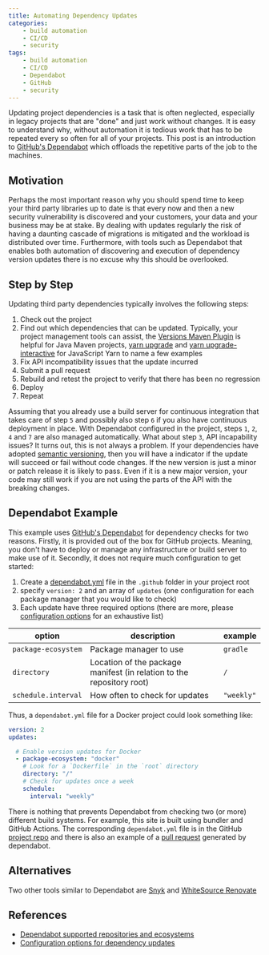 ```yaml
---
title: Automating Dependency Updates
categories: 
    - build automation
    - CI/CD
    - security
tags: 
    - build automation
    - CI/CD
    - Dependabot
    - GitHub
    - security
---
```


Updating project dependencies is a task that is often neglected, especially in legacy projects that are "done" and just work without changes. It is easy to understand why, without automation it is tedious work that has to be repeated every so often for all of your projects. This post is an introduction to [GitHub's Dependabot](https://docs.github.com/en/github/administering-a-repository/keeping-your-dependencies-updated-automatically) which offloads the repetitive parts of the job to the machines. 


## Motivation

Perhaps the most important reason why you should spend time to keep your third party libraries up to date is that every now and then a new security vulnerability is discovered and your customers, your data and your business may be at stake. By dealing with updates regularly the risk of having a daunting cascade of migrations is mitigated and the workload is distributed over time. Furthermore, with tools such as Dependabot that enables both automation of discovering and execution of dependency version updates there is no excuse why this should be overlooked.


## Step by Step

Updating third party dependencies typically involves the following steps:

1. Check out the project
2. Find out which dependencies that can be updated. Typically, your project management tools can assist, the [Versions Maven Plugin](https://www.mojohaus.org/versions-maven-plugin/index.html) is helpful for Java Maven projects, [yarn upgrade](https://classic.yarnpkg.com/en/docs/cli/upgrade) and [yarn upgrade-interactive](https://classic.yarnpkg.com/en/docs/cli/upgrade-interactive) for JavaScript Yarn to name a few examples
3. Fix API incompatibility issues that the update incurred  
4. Submit a pull request
5. Rebuild and retest the project to verify that there has been no regression
6. Deploy
7. Repeat

Assuming that you already use a build server for continuous integration that takes care of step `5` and possibly also step `6` if you also have continuous deployment in place. With Dependabot configured in the project, steps `1`, `2`, `4` and `7` are also managed automatically. What about step `3`, API incapability issues? It turns out, this is not always a problem. If your dependencies have adopted [semantic versioning](https://semver.org), then you will have a indicator if the update will succeed or fail without code changes. If the new version is just a minor or patch release it is likely to pass. Even if it is a new major version, your code may still work if you are not using the parts of the API with the breaking changes.


## Dependabot Example

This example uses [GitHub's Dependabot](https://docs.github.com/en/github/administering-a-repository/keeping-your-dependencies-updated-automatically) for dependency checks for two reasons. Firstly, it is provided out of the box for GitHub projects. Meaning, you don't have to deploy or manage any infrastructure or build server to make use of it. Secondly, it does not require much configuration to get started:

1. Create a [dependabot.yml](https://docs.github.com/en/github/administering-a-repository/configuration-options-for-dependency-updates#about-the-dependabotyml-file) file in the `.github` folder in your project root
2. specify `version: 2` and an array of `updates` (one configuration for each package manager that you would like to check) 
3. Each update have three required options (there are more, please [configuration options](https://docs.github.com/en/github/administering-a-repository/configuration-options-for-dependency-updates) for an exhaustive list)
  
  | option              | description                                                           | example       |
  | ------------------- | --------------------------------------------------------------------- | ------------- |
  | `package-ecosystem` | Package manager to use                                                | `gradle`      |
  | `directory`         | Location of the package manifest (in relation to the repository root) | `/`           |
  | `schedule.interval` | How often to check for updates                                        | `"weekly"`    |

Thus, a `dependabot.yml` file for a Docker project could look something like:


```yml
version: 2
updates:

  # Enable version updates for Docker
  - package-ecosystem: "docker"
    # Look for a `Dockerfile` in the `root` directory
    directory: "/"
    # Check for updates once a week
    schedule:
      interval: "weekly"
```

There is nothing that prevents Dependabot from checking two (or more) different build systems. For example, this site is built using bundler and GitHub Actions. The corresponding `dependabot.yml` file is in the GitHub [project repo](https://github.com/matsev/matsev.github.io/blob/dev/.github/dependabot.yml) and there is also an example of a [pull request](https://github.com/matsev/matsev.github.io/pull/2) generated by dependabot.


## Alternatives

Two other tools similar to Dependabot are [Snyk](https://snyk.io) and [WhiteSource Renovate](https://renovate.whitesourcesoftware.com)


## References

- [Dependabot supported repositories and ecosystems](https://docs.github.com/en/github/administering-a-repository/about-github-dependabot-version-updates#supported-repositories-and-ecosystems)
- [Configuration options for dependency updates](https://docs.github.com/en/github/administering-a-repository/configuration-options-for-dependency-updates)